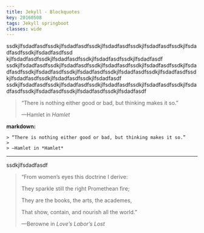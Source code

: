 ```yaml
---
title: Jekyll - Blockquotes
key: 20160508
tags: Jekyll springboot
classes: wide
---
```

ssdkjlfsdadfasdfssdkjlfsdadfasdfssdkjlfsdadfasdfssdkjlfsdadfasdfssdkjlfsdadfasdfssdkjlfsdadfasdfssd
kjlfsdadfasdfssdkjlfsdadfasdfssdkjlfsdadfasdfssdkjlfsdadfasdf
ssdkjlfsdadfasdfssdkjlfsdadfasdfssdkjlfsdadfasdfssdkjlfsdadfasdfssdkjlfsdadfasdfssdkjlfsdadfasdfssdkjlfsdadfasdfssdkjlfsdadfasdfssdkjlfsdadfasdfssdkjlfsdadfasdfssdkjlfsdadfasdfssdkjlfsdadfasdf
ssdkjlfsdadfasdfssdkjlfsdadfasdfssdkjlfsdadfasdfssdkjlfsdadfasdfssdkjlfsdadfasdfssdkjlfsdadfasdfssdkjlfsdadfasdfssdkjlfsdadfasdf
> “There is nothing either good or bad, but thinking makes it so.”
>
> —Hamlet in *Hamlet*

<!--more-->

**markdown:**

    > “There is nothing either good or bad, but thinking makes it so.”
    >
    > —Hamlet in *Hamlet*

---




ssdkjlfsdadfasdf
> “From women’s eyes this doctrine I derive:
>
> They sparkle still the right Promethean fire;
>
> They are the books, the arts, the academes,
>
> That show, contain, and nourish all the world.”
>
> —Berowne in *Love’s Labor’s Lost*
